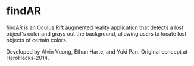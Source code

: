 findAR
======

findAR is an Oculus Rift augmented reality application that detects a lost object's color and
grays out the background, allowing users to locate lost objects of certain colors.

Developed by Alvin Vuong, Ethan Harte, and Yuki Pan.
Original concept at HeroHacks-2014.
